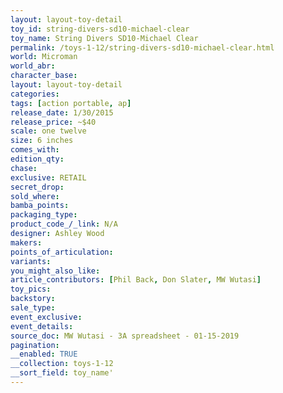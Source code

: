 ```yaml
---
layout: layout-toy-detail 
toy_id: string-divers-sd10-michael-clear
toy_name: String Divers SD10-Michael Clear
permalink: /toys-1-12/string-divers-sd10-michael-clear.html
world: Microman
world_abr: 
character_base: 
layout: layout-toy-detail
categories: 
tags: [action portable, ap] 
release_date: 1/30/2015
release_price: ~$40
scale: one twelve
size: 6 inches
comes_with: 
edition_qty: 
chase: 
exclusive: RETAIL
secret_drop: 
sold_where: 
bamba_points: 
packaging_type: 
product_code_/_link: N/A
designer: Ashley Wood
makers: 
points_of_articulation: 
variants: 
you_might_also_like: 
article_contributors: [Phil Back, Don Slater, MW Wutasi]
toy_pics: 
backstory: 
sale_type: 
event_exclusive: 
event_details: 
source_doc: MW Wutasi - 3A spreadsheet - 01-15-2019
pagination: 
__enabled: TRUE
__collection: toys-1-12
__sort_field: toy_name'
---
```

